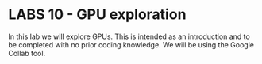 # LABS 10 - GPU exploration
In this lab we will explore GPUs. This is intended as an introduction and to be completed with no prior coding knowledge. We will be using the Google Collab tool.

